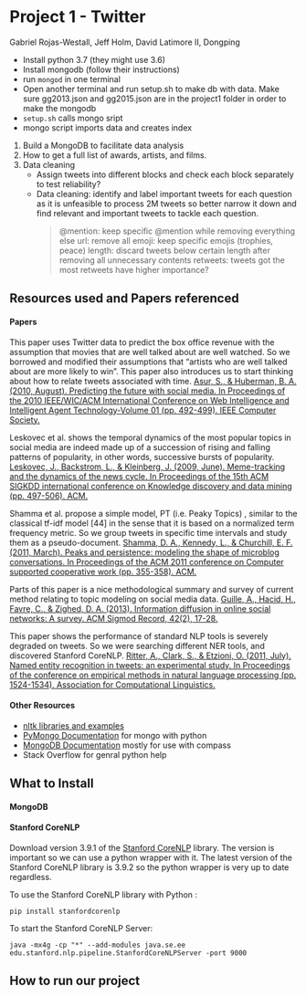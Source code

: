 # Project 1 - Twitter

Gabriel Rojas-Westall, Jeff Holm, David Latimore II, Dongping 

- Install python 3.7 (they might use 3.6)
- Install mongodb (follow their instructions)
- run `mongod` in one terminal
- Open another terminal and run setup.sh to make db with data. Make sure gg2013.json and gg2015.json are in the project1 folder in order to make the mongodb
- `setup.sh` calls mongo sript
- mongo script imports data and creates index



1. Build a MongoDB to facilitate data analysis
2. How to get a full list of awards, artists, and films.
3. Data cleaning
	- Assign tweets into different blocks and check each block separately to test reliability?
	- Data cleaning: identify and label important tweets for each question as it is unfeasible to process 2M tweets so better narrow it down and find relevant and important tweets to tackle each question.
		> @mention: keep specific @mention while removing everything else
		> url: remove all 
		> emoji: keep specific emojis (trophies, peace)
		> length: discard tweets below certain length after removing all unnecessary contents
		> retweets: tweets got the most retweets have higher importance?






## Resources used and Papers referenced
#### Papers
This paper uses Twitter data to predict the box office revenue with the assumption that movies that are well talked about are well watched. So we borrowed and modified their assumptions that  “artists who are well talked about are more likely to win”. This paper also introduces us to start thinking about how to relate tweets associated with time. 
[Asur, S., & Huberman, B. A. (2010, August). Predicting the future with social media. In Proceedings of the 2010 IEEE/WIC/ACM International Conference on Web Intelligence and Intelligent Agent Technology-Volume 01 (pp. 492-499). IEEE Computer Society.](https://arxiv.org/pdf/1003.5699.pdf)

Leskovec et al. shows the temporal dynamics of the most popular topics in social media are indeed made up of a succession of rising and falling patterns of popularity, in other words, successive bursts of popularity.
[Leskovec, J., Backstrom, L., & Kleinberg, J. (2009, June). Meme-tracking and the dynamics of the news cycle. In Proceedings of the 15th ACM SIGKDD international conference on Knowledge discovery and data mining (pp. 497-506). ACM.](http://www.freelanceunbound.com/wp-content/uploads/2009/09/quotes-kdd09.pdf)

Shamma et al. propose a simple model, PT (i.e. Peaky Topics) , similar to the classical tf-idf model [44] in the sense that it is based on a normalized term frequency metric. So we group tweets in specific time intervals and study them as a pseudo-document.
[Shamma, D. A., Kennedy, L., & Churchill, E. F. (2011, March). Peaks and persistence: modeling the shape of microblog conversations. In Proceedings of the ACM 2011 conference on Computer supported cooperative work (pp. 355-358). ACM.](https://www.researchgate.net/profile/Elizabeth_Churchill/publication/220879043_Peaks_and_persistence_modeling_the_shape_of_microblog_conversations/links/0912f50c61981c1278000000/Peaks-and-persistence-modeling-the-shape-of-microblog-conversations.pdf)

Parts of this paper is a nice methodological summary and survey of current method relating to topic modeling on social media data.
[Guille, A., Hacid, H., Favre, C., & Zighed, D. A. (2013). Information diffusion in online social networks: A survey. ACM Sigmod Record, 42(2), 17-28.](https://hal.archives-ouvertes.fr/hal-00848050/document)

This paper shows the performance of standard NLP tools is severely degraded on tweets. So we were searching different NER tools, and discovered Stanford CoreNLP.
[Ritter, A., Clark, S., & Etzioni, O. (2011, July). Named entity recognition in tweets: an experimental study. In Proceedings of the conference on empirical methods in natural language processing (pp. 1524-1534). Association for Computational Linguistics.](http://www.aclweb.org/anthology/D11-1141)


#### Other Resources
- [nltk libraries and examples](https://towardsdatascience.com/named-entity-recognition-with-nltk-and-spacy-8c4a7d88e7da?fbclid=IwAR0m3EPkwcjTnqWJvxN-HKlGImYFY3X2yi7DjJKe0lHJVKpiYQK6tZidPZY)
- [PyMongo Documentation](https://api.mongodb.com/python/current/) for mongo with python
- [MongoDB Documentation](https://docs.mongodb.com/manual/tutorial/query-documents/) mostly for use with compass
- Stack Overflow for genral python help



## What to Install
#### MongoDB

#### Stanford CoreNLP
Download version 3.9.1 of the [Stanford CoreNLP](https://stanfordnlp.github.io/CoreNLP/history.html) library. The version is important so we can use a python wrapper with it. The latest version of the Stanford CoreNLP library is 3.9.2 so the python wrapper is very up to date regardless.

To use the Stanford CoreNLP library with Python :
```
pip install stanfordcorenlp
```

To start the Stanford CoreNLP Server:
```
java -mx4g -cp "*" --add-modules java.se.ee edu.stanford.nlp.pipeline.StanfordCoreNLPServer -port 9000
```

## How to run our project


